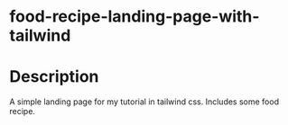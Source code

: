 # food-recipe-landing-page-with-tailwind

# Description

A simple landing page for my tutorial in tailwind css. Includes some food recipe.
